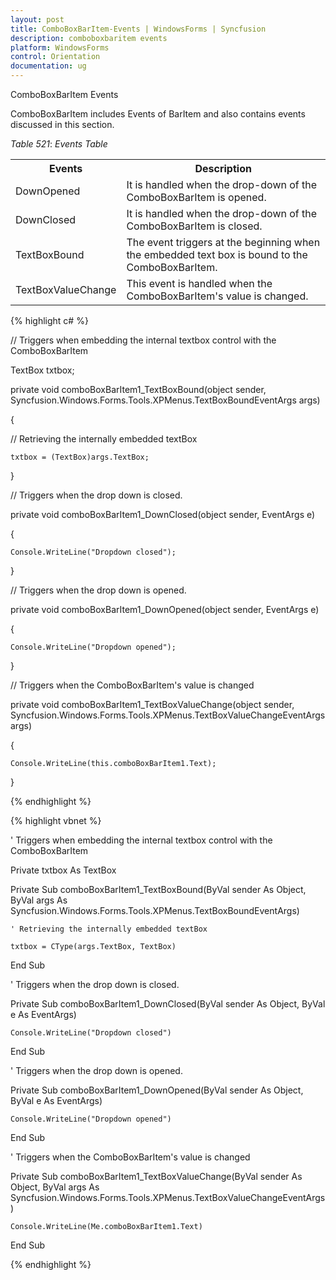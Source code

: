 ```yaml
---
layout: post
title: ComboBoxBarItem-Events | WindowsForms | Syncfusion
description: comboboxbaritem events
platform: WindowsForms
control: Orientation
documentation: ug
---
```


 ComboBoxBarItem Events

ComboBoxBarItem includes Events of BarItem and also contains events discussed in this section. 

_Table_ _521_: _Events Table_

<table>
<tr>
<th>
Events</th><th>
Description</th></tr>
<tr>
<td>
DownOpened</td><td>
It is handled when the drop-down of the ComboBoxBarItem is opened.</td></tr>
<tr>
<td>
DownClosed</td><td>
It is handled when the drop-down of the ComboBoxBarItem is closed.</td></tr>
<tr>
<td>
TextBoxBound</td><td>
The event triggers at the beginning when the embedded text box is bound to the ComboBoxBarItem.</td></tr>
<tr>
<td>
TextBoxValueChange</td><td>
This event is handled when the ComboBoxBarItem's value is changed.</td></tr>
</table>


{% highlight c# %}



// Triggers when embedding the internal textbox control with the ComboBoxBarItem 

TextBox txtbox;

private void comboBoxBarItem1_TextBoxBound(object sender, Syncfusion.Windows.Forms.Tools.XPMenus.TextBoxBoundEventArgs args)

{



   // Retrieving the internally embedded textBox

    txtbox = (TextBox)args.TextBox;

}



// Triggers when the drop down is closed.

private void comboBoxBarItem1_DownClosed(object sender, EventArgs e)

{

    Console.WriteLine("Dropdown closed");

}



// Triggers when the drop down is opened.

private void comboBoxBarItem1_DownOpened(object sender, EventArgs e)

{

    Console.WriteLine("Dropdown opened");

}



// Triggers when the ComboBoxBarItem's value is changed

private void comboBoxBarItem1_TextBoxValueChange(object sender, Syncfusion.Windows.Forms.Tools.XPMenus.TextBoxValueChangeEventArgs args)

{

    Console.WriteLine(this.comboBoxBarItem1.Text);

}

{% endhighlight %}

{% highlight vbnet %}



' Triggers when embedding the internal textbox control with the ComboBoxBarItem 

Private txtbox As TextBox

Private Sub comboBoxBarItem1_TextBoxBound(ByVal sender As Object, ByVal args As Syncfusion.Windows.Forms.Tools.XPMenus.TextBoxBoundEventArgs)



    ' Retrieving the internally embedded textBox

    txtbox = CType(args.TextBox, TextBox)



End Sub



' Triggers when the drop down is closed.

Private Sub comboBoxBarItem1_DownClosed(ByVal sender As Object, ByVal e As EventArgs)

    Console.WriteLine("Dropdown closed")

End Sub



' Triggers when the drop down is opened.

Private Sub comboBoxBarItem1_DownOpened(ByVal sender As Object, ByVal e As EventArgs)

    Console.WriteLine("Dropdown opened")

End Sub



' Triggers when the ComboBoxBarItem's value is changed

Private Sub comboBoxBarItem1_TextBoxValueChange(ByVal sender As Object, ByVal args As Syncfusion.Windows.Forms.Tools.XPMenus.TextBoxValueChangeEventArgs)

    Console.WriteLine(Me.comboBoxBarItem1.Text)

End Sub


{% endhighlight %}
